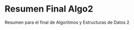 Resumen Final Algo2
===================

Resumen para el final de Algoritmos y Estructuras de Datos 2
